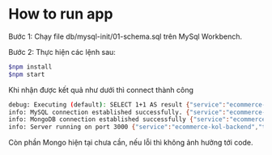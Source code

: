 # How to run app

Bước 1: Chạy file db/mysql-init/01-schema.sql trên MySql Workbench.

Bước 2: Thực hiện các lệnh sau:

```bash
$npm install
$npm start
```

Khi nhận được kết quả như dưới thì connect thành công

```bash
debug: Executing (default): SELECT 1+1 AS result {"service":"ecommerce-kol-backend","timestamp":"2025-03-28T14:40:46.729Z"}
info: MySQL connection established successfully. {"service":"ecommerce-kol-backend","timestamp":"2025-03-28T14:40:46.735Z"}
info: MongoDB connection established successfully {"service":"ecommerce-kol-backend","timestamp":"2025-03-28T14:40:47.581Z"}
info: Server running on port 3000 {"service":"ecommerce-kol-backend","timestamp":"2025-03-28T14:40:47.604Z"}
```

Còn phần Mongo hiện tại chưa cần, nếu lỗi thì không ảnh hưởng tới code.

